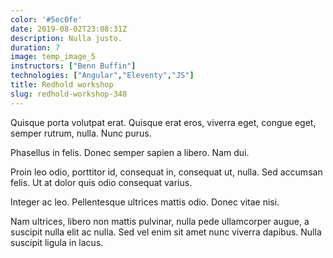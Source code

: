 ```yaml
---
color: '#5ec0fe'
date: 2019-08-02T23:08:31Z
description: Nulla justo.
duration: 7
image: temp_image_5
instructors: ["Benn Buffin"]
technologies: ["Angular","Eleventy","JS"]
title: Redhold workshop
slug: redhold-workshop-348
---
```

Quisque porta volutpat erat. Quisque erat eros, viverra eget, congue eget, semper rutrum, nulla. Nunc purus.

Phasellus in felis. Donec semper sapien a libero. Nam dui.

Proin leo odio, porttitor id, consequat in, consequat ut, nulla. Sed accumsan felis. Ut at dolor quis odio consequat varius.

Integer ac leo. Pellentesque ultrices mattis odio. Donec vitae nisi.

Nam ultrices, libero non mattis pulvinar, nulla pede ullamcorper augue, a suscipit nulla elit ac nulla. Sed vel enim sit amet nunc viverra dapibus. Nulla suscipit ligula in lacus.
